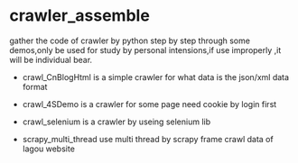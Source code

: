 # crawler_assemble
gather the code of crawler by python step by step through some demos,only be used for study by personal intensions,if use improperly ,it will be individual bear.

- crawl_CnBlogHtml is a simple crawler for what data is the json/xml data format

- crawl_4SDemo is a crawler for some page need cookie by login first

- crawl_selenium is a crawler by useing selenium lib

- scrapy_multi_thread use multi thread by scrapy frame crawl data of lagou website
